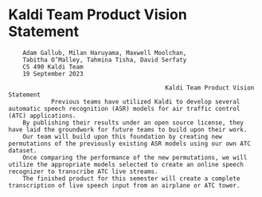 # Kaldi Team Product Vision Statement

        Adam Gallub, Milan Haruyama, Maxwell Moolchan, 
        Tabitha O’Malley, Tahmina Tisha, David Serfaty
        CS 490 Kaldi Team
        19 September 2023

                                                Kaldi Team Product Vision Statement
                Previous teams have utilized Kaldi to develop several automatic speech recognition (ASR) models for air traffic control (ATC) applications. 
        By publishing their results under an open source license, they have laid the groundwork for future teams to build upon their work. 
        Our team will build upon this foundation by creating new permutations of the previously existing ASR models using our own ATC dataset. 
        Once comparing the performance of the new permutations, we will utilize the appropriate models selected to create an online speech recognizer to transcribe ATC live streams. 
        The finished product for this semester will create a complete transcription of live speech input from an airplane or ATC tower.